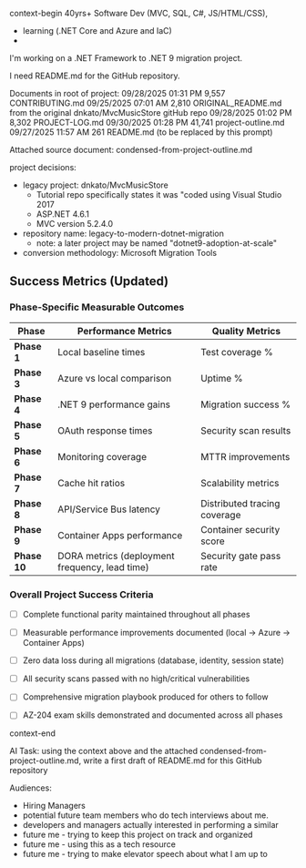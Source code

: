 context-begin
40yrs+ Software Dev (MVC, SQL, C#, JS/HTML/CSS),
- learning (.NET Core and Azure and IaC)
- 
I'm working on a .NET Framework to .NET 9 migration project.

I need README.md for the GitHub repository.


Documents in root of project:
09/28/2025  01:31 PM             9,557 CONTRIBUTING.md
09/25/2025  07:01 AM             2,810 ORIGINAL_README.md from the original dnkato/MvcMusicStore gitHub repo
09/28/2025  01:02 PM             8,302 PROJECT-LOG.md
09/30/2025  01:28 PM            41,741 project-outline.md
09/27/2025  11:57 AM               261 README.md   (to be replaced by this prompt)

Attached source document: condensed-from-project-outline.md


project decisions:
- legacy project: dnkato/MvcMusicStore
    - Tutorial repo specifically states it was "coded using Visual Studio 2017
    - ASP.NET 4.6.1
    - MVC version 5.2.4.0
- repository name: legacy-to-modern-dotnet-migration
    - note: a later project may be named "dotnet9-adoption-at-scale"
- conversion methodology: Microsoft Migration Tools

## Success Metrics (Updated)

### **Phase-Specific Measurable Outcomes**

|Phase|Performance Metrics|Quality Metrics|
|---|---|---|
|**Phase 1**|Local baseline times|Test coverage %|
|**Phase 3**|Azure vs local comparison|Uptime %|
|**Phase 4**|.NET 9 performance gains|Migration success %|
|**Phase 5**|OAuth response times|Security scan results|
|**Phase 6**|Monitoring coverage|MTTR improvements|
|**Phase 7**|Cache hit ratios|Scalability metrics|
|**Phase 8**|API/Service Bus latency|Distributed tracing coverage|
|**Phase 9**|Container Apps performance|Container security score|
|**Phase 10**|DORA metrics (deployment frequency, lead time)|Security gate pass rate|

### **Overall Project Success Criteria**

- [ ] Complete functional parity maintained throughout all phases
- [ ] Measurable performance improvements documented (local → Azure → Container Apps)
- [ ] Zero data loss during all migrations (database, identity, session state)
- [ ] All security scans passed with no high/critical vulnerabilities
- [ ] Comprehensive migration playbook produced for others to follow
- [ ] AZ-204 exam skills demonstrated and documented across all phases


context-end

AI Task: using the context above and the attached condensed-from-project-outline.md, write a first draft of README.md for this GitHub repository

Audiences:
- Hiring Managers
- potential future team members who do tech interviews about me.
 - developers and managers actually interested in performing a similar 
 - future me - trying to keep this project on track and organized
 - future me - using this as a tech resource
 - future me - trying to make elevator speech about what I am up to